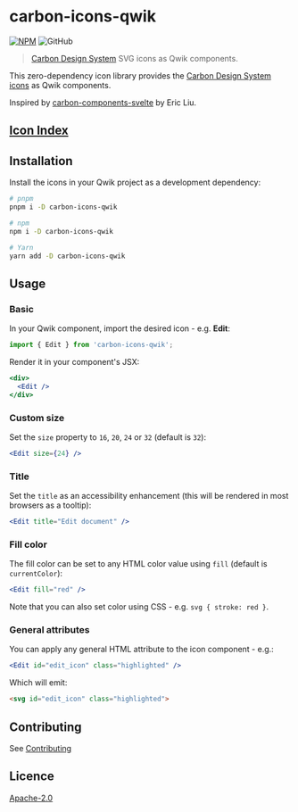 # carbon-icons-qwik

[![NPM][npm]][npm-url]
![GitHub](https://img.shields.io/github/license/iancharlesdouglas/carbon-icons-qwik?color=262626&style=for-the-badge)

> [Carbon Design System](https://github.com/carbon-design-system) SVG icons as Qwik components.  

This zero-dependency icon library provides the [Carbon Design System icons](https://www.carbondesignsystem.com/guidelines/icons/library) as Qwik components.

Inspired by [carbon-components-svelte](https://github.com/IBM/carbon-components-svelte) by Eric Liu.

## [Icon Index](ICON_INDEX.md)

## Installation
Install the icons in your Qwik project as a development dependency:
```sh
# pnpm
pnpm i -D carbon-icons-qwik

# npm
npm i -D carbon-icons-qwik

# Yarn
yarn add -D carbon-icons-qwik
```

## Usage
### Basic
In your Qwik component, import the desired icon - e.g. **Edit**:
```typescript
import { Edit } from 'carbon-icons-qwik';
```
Render it in your component's JSX:
```jsx
<div>
  <Edit />
</div>
```
### Custom size
Set the `size` property to `16`, `20`, `24` or `32` (default is `32`):
```jsx
<Edit size={24} />
```

 ### Title
 Set the `title` as an accessibility enhancement (this will be rendered in most browsers as a tooltip):
 ```jsx
 <Edit title="Edit document" />
 ```
### Fill color
The fill color can be set to any HTML color value using `fill` (default is `currentColor`):
```jsx
<Edit fill="red" />
```
Note that you can also set color using CSS - e.g. `svg { stroke: red }`.

### General attributes
You can apply any general HTML attribute to the icon component - e.g.:
```jsx
<Edit id="edit_icon" class="highlighted" />
```
Which will emit:
```html
<svg id="edit_icon" class="highlighted">
```

## Contributing
See [Contributing](CONTRIBUTING.md)

## Licence
[Apache-2.0](LICENCE)

[npm]: https://img.shields.io/npm/v/carbon-icons-qwik.svg?color=262626&style=for-the-badge
[npm-url]: https://npmjs.com/package/carbon-icons-qwik
